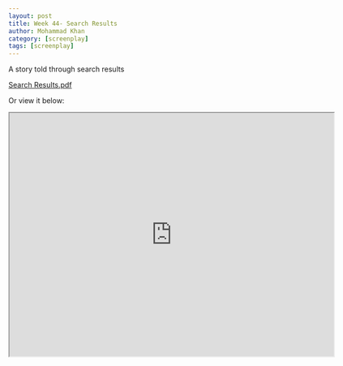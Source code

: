 ```yaml
---
layout: post
title: Week 44- Search Results
author: Mohammad Khan
category: [screenplay]
tags: [screenplay]
---
```

A story told through search results


<p><a href="https://drive.google.com/file/d/18aojka_2Ff_FSGfCW8ZAn-py_oCSLXMx/view?usp=sharing">
Search Results.pdf</a></p>


Or view it below: 
<iframe src="https://drive.google.com/file/d/18aojka_2Ff_FSGfCW8ZAn-py_oCSLXMx/preview" width="640" height="480" allow="autoplay"></iframe>
